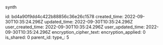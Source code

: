 synth

id: bd4a90f9dd4c422b88856c36e26c1578
created_time: 2022-09-30T10:35:24.296Z
updated_time: 2022-09-30T10:35:24.296Z
user_created_time: 2022-09-30T10:35:24.296Z
user_updated_time: 2022-09-30T10:35:24.296Z
encryption_cipher_text: 
encryption_applied: 0
is_shared: 0
parent_id: 
type_: 5